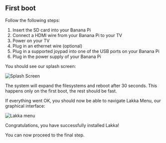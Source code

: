 ## First boot

Follow the following steps:

1.  Insert the SD card into your Banana Pi
2.  Connect a HDMI wire from your Banana Pi to your TV
3.  Power on your TV
4.  Plug in an ethernet wire (optional)
5.  Plug in a supported joypad into one of the USB ports on your Banana Pi
6.  Plug in the power supply of your Banana Pi

You should see our splash screen:

![Splash Screen](/images/splash.png)

The system will expand the filesystems and reboot after 30 seconds. This happens only on the first boot, the rest should be fast.

If everything went OK, you should now be able to navigate Lakka Menu, our graphical interface:

![Lakka menu](/images/lakkamenu.png)

Congratulations, you have successfully installed Lakka!

You can now proceed to the final step.
